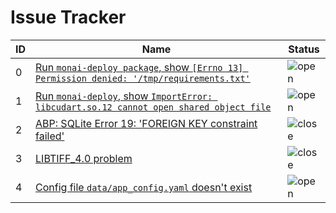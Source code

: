 # Issue Tracker
|ID|Name|Status|
|-|-|-|
|0|[Run `monai-deploy package`, show `[Errno 13] Permission denied: '/tmp/requirements.txt'`][0]|![open]
|1|[Run `monai-deploy`, show `ImportError: libcudart.so.12 cannot open shared object file`][1]|![open]
|2|[ABP: SQLite Error 19: 'FOREIGN KEY constraint failed'][2]|![close]
|3|[LIBTIFF_4.0 problem][3]|![close]|
|4|[Config file `data/app_config.yaml` doesn't exist][4]|![open]

[0]: issue-00000.md
[1]: issue-00001.md
[2]: issue-00002.md
[3]: issue-00003.md
[4]: issue-00004.md

[open]: https://img.shields.io/badge/open-red
[close]: https://img.shields.io/badge/close-green